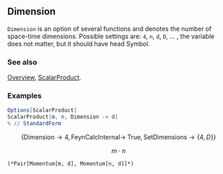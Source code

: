 ## Dimension

`Dimension` is an option of several functions and denotes the number of space-time dimensions. Possible settings are: `4`, `n`, `d`, `D`, ... , the variable does not matter, but it should have head Symbol.

### See also

[Overview](Extra/FeynCalc.md), [ScalarProduct](ScalarProduct.md).

### Examples

```mathematica
Options[ScalarProduct]
ScalarProduct[m, n, Dimension -> d]
% // StandardForm
```

$$\{\text{Dimension}\to 4,\text{FeynCalcInternal}\to \;\text{True},\text{SetDimensions}\to \{4,D\}\}$$

$$m\cdot n$$

```
(*Pair[Momentum[m, d], Momentum[n, d]]*)
```
